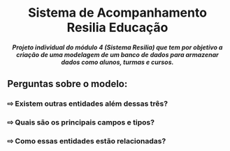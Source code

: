 <h1 align="center"> Sistema de Acompanhamento Resilia Educação </h1>

<h5 align='center'>Projeto individual do módulo 4 (Sistema Resilia) que tem por objetivo a criação de uma modelagem de um banco de dados para armazenar dados como alunos, turmas e cursos. </h5>

<h2>Perguntas sobre o modelo:</h2>

<h3>⇨ Existem outras entidades além dessas três?</h3>
<h3>⇨ Quais são os principais campos e tipos?</h3>
<h3>⇨ Como essas entidades estão relacionadas?</h3>

